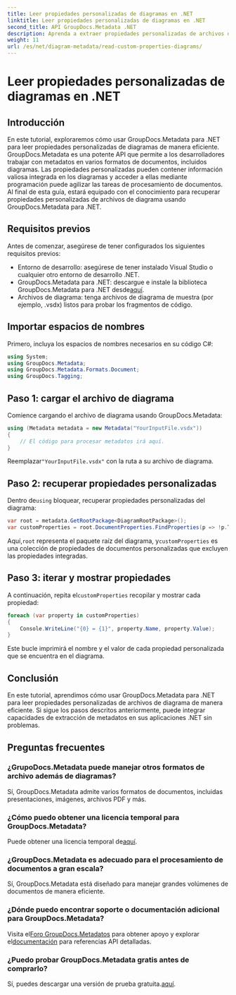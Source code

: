```yaml
---
title: Leer propiedades personalizadas de diagramas en .NET
linktitle: Leer propiedades personalizadas de diagramas en .NET
second_title: API GroupDocs.Metadata .NET
description: Aprenda a extraer propiedades personalizadas de archivos de diagrama en .NET usando GroupDocs.Metadata. Guía sencilla paso a paso para desarrolladores.
weight: 11
url: /es/net/diagram-metadata/read-custom-properties-diagrams/
---
```


# Leer propiedades personalizadas de diagramas en .NET

## Introducción
En este tutorial, exploraremos cómo usar GroupDocs.Metadata para .NET para leer propiedades personalizadas de diagramas de manera eficiente. GroupDocs.Metadata es una potente API que permite a los desarrolladores trabajar con metadatos en varios formatos de documentos, incluidos diagramas. Las propiedades personalizadas pueden contener información valiosa integrada en los diagramas y acceder a ellas mediante programación puede agilizar las tareas de procesamiento de documentos. Al final de esta guía, estará equipado con el conocimiento para recuperar propiedades personalizadas de archivos de diagrama usando GroupDocs.Metadata para .NET.
## Requisitos previos
Antes de comenzar, asegúrese de tener configurados los siguientes requisitos previos:
- Entorno de desarrollo: asegúrese de tener instalado Visual Studio o cualquier otro entorno de desarrollo .NET.
-  GroupDocs.Metadata para .NET: descargue e instale la biblioteca GroupDocs.Metadata para .NET desde[aquí](https://releases.groupdocs.com/metadata/net/).
- Archivos de diagrama: tenga archivos de diagrama de muestra (por ejemplo, .vsdx) listos para probar los fragmentos de código.

## Importar espacios de nombres
Primero, incluya los espacios de nombres necesarios en su código C#:
```csharp
using System;
using GroupDocs.Metadata;
using GroupDocs.Metadata.Formats.Document;
using GroupDocs.Tagging;
```
## Paso 1: cargar el archivo de diagrama
Comience cargando el archivo de diagrama usando GroupDocs.Metadata:
```csharp
using (Metadata metadata = new Metadata("YourInputFile.vsdx"))
{
    // El código para procesar metadatos irá aquí.
}
```
 Reemplazar`"YourInputFile.vsdx"` con la ruta a su archivo de diagrama.
## Paso 2: recuperar propiedades personalizadas
 Dentro de`using` bloquear, recuperar propiedades personalizadas del diagrama:
```csharp
var root = metadata.GetRootPackage<DiagramRootPackage>();
var customProperties = root.DocumentProperties.FindProperties(p => !p.Tags.Contains(Tags.Document.BuiltIn));
```
 Aquí,`root` representa el paquete raíz del diagrama, y`customProperties` es una colección de propiedades de documentos personalizadas que excluyen las propiedades integradas.
## Paso 3: iterar y mostrar propiedades
 A continuación, repita el`customProperties` recopilar y mostrar cada propiedad:
```csharp
foreach (var property in customProperties)
{
    Console.WriteLine("{0} = {1}", property.Name, property.Value);
}
```
Este bucle imprimirá el nombre y el valor de cada propiedad personalizada que se encuentra en el diagrama.

## Conclusión
En este tutorial, aprendimos cómo usar GroupDocs.Metadata para .NET para leer propiedades personalizadas de archivos de diagrama de manera eficiente. Si sigue los pasos descritos anteriormente, puede integrar capacidades de extracción de metadatos en sus aplicaciones .NET sin problemas.

## Preguntas frecuentes
### ¿GrupoDocs.Metadata puede manejar otros formatos de archivo además de diagramas?
Sí, GroupDocs.Metadata admite varios formatos de documentos, incluidas presentaciones, imágenes, archivos PDF y más.
### ¿Cómo puedo obtener una licencia temporal para GroupDocs.Metadata?
 Puede obtener una licencia temporal de[aquí](https://purchase.groupdocs.com/temporary-license/).
### ¿GroupDocs.Metadata es adecuado para el procesamiento de documentos a gran escala?
Sí, GroupDocs.Metadata está diseñado para manejar grandes volúmenes de documentos de manera eficiente.
### ¿Dónde puedo encontrar soporte o documentación adicional para GroupDocs.Metadata?
 Visita el[Foro GroupDocs.Metadatos](https://forum.groupdocs.com/c/metadata/14) para obtener apoyo y explorar el[documentación](https://tutorials.groupdocs.com/metadata/net/) para referencias API detalladas.
### ¿Puedo probar GroupDocs.Metadata gratis antes de comprarlo?
 Sí, puedes descargar una versión de prueba gratuita.[aquí](https://releases.groupdocs.com/).